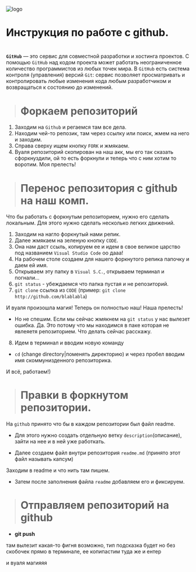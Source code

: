 ![logo](gitlog1.png)

# Инструкция по работе с github.
#
#
#
**`GitHub`** — это сервис для совместной разработки и хостинга проектов. C помощью `GitHub` над кодом проекта может работать неограниченное количество программистов из любых точек мира. В `GitHub` есть система контроля (управления) версий `Git`: сервис позволяет просматривать и контролировать любые изменения кода любым разработчиком и возвращаться к состоянию до изменений.
#
>#  Форкаем репозиторий
1. Заходим на `Github` и регаемся там все дела.
2. Находим чей-то репозик, там через ссылку или поиск, жмем на него и заходим.
3. Справа сверху ищем кнопку `FORK` и жмякаем.
4. Вуаля репозиторий скопирован на наш акк, мы его так сказать сфоркнуздили, ой то есть форкнули и теперь что с ним хотим то воротим. Моя прелесть!
#
># Перенос репозитория с github на наш комп.
Что бы работать с форкнутым репозиторием, нужно его сделать локальным. Для этого нужно сделать несколько легких движений.
1. Заходим на нагло форкнутый нами репик.
2. Далее жмякаем на зеленую кнопку `CODE`.
3. Она нам даст ссыль, копируем ее и идем в свое великое царство под названием `Visual Studio Code` оо дааа!
4. На рабочем столе создаем для нашего форкнутого репика папочку и даем ей имя.
5. Открываем эту папку в `Visual S.C.`, открываем терминал и погнали…
6.  `git status` - убеждаемся что папка пустая и не репозиторий.
7. `git clone` ссылка из `CODE` (пример: `git clone http://github.com/blablabla`)

И вуаля произошла магия! Теперь он полностью наш! Наша прелесть!

- Но не спешим. Если мы сейчас жмякнем на `git status` у нас вылезет ошибка. Да. Это потому что мы находимся в паке которая не явлеяетя репозиторием. Что делать сейчас расскажу.
8. Идем в терминал и вводим новую команду
- `cd` (change directory|поменять директорию) и через пробел вводим имя скоммунизденного репозиторика.

И всё, работаем!) 
#

># Правки в форкнутом репозитории.

На `github` принято что бы в каждом репозитории был файл readme.

- Для этого нужно создать отдельную ветку `description`(описание), зайти на нее и в ней уже работкать.

- Далее создаем файл внутри репозитория `readme.md` (принято этот файл называть капсум)

Заходим в readme и что нить там пишем.

- Затем после заполнения файла `readme` добавляем его и фиксируем.
#

># Отправляем репозиторий на **github**



   - **git push** 

там вылезит какая-то фигня возможно, тип подсказка будет но без скобочек прямо в терминале, ее копипастим туда же и ентер

и вуаля магияяя
 











